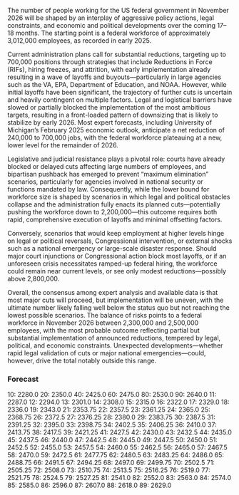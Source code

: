 The number of people working for the US federal government in November 2026 will be shaped by an interplay of aggressive policy actions, legal constraints, and economic and political developments over the coming 17–18 months. The starting point is a federal workforce of approximately 3,012,000 employees, as recorded in early 2025.

Current administration plans call for substantial reductions, targeting up to 700,000 positions through strategies that include Reductions in Force (RIFs), hiring freezes, and attrition, with early implementation already resulting in a wave of layoffs and buyouts—particularly in large agencies such as the VA, EPA, Department of Education, and NOAA. However, while initial layoffs have been significant, the trajectory of further cuts is uncertain and heavily contingent on multiple factors. Legal and logistical barriers have slowed or partially blocked the implementation of the most ambitious targets, resulting in a front-loaded pattern of downsizing that is likely to stabilize by early 2026. Most expert forecasts, including University of Michigan’s February 2025 economic outlook, anticipate a net reduction of 240,000 to 700,000 jobs, with the federal workforce plateauing at a new, lower level for the remainder of 2026.

Legislative and judicial resistance plays a pivotal role: courts have already blocked or delayed cuts affecting large numbers of employees, and bipartisan pushback has emerged to prevent “maximum elimination” scenarios, particularly for agencies involved in national security or functions mandated by law. Consequently, while the lower bound for workforce size is shaped by scenarios in which legal and political obstacles collapse and the administration fully enacts its planned cuts—potentially pushing the workforce down to 2,200,000—this outcome requires both rapid, comprehensive execution of layoffs and minimal offsetting factors.

Conversely, scenarios that would keep employment at higher levels hinge on legal or political reversals, Congressional intervention, or external shocks such as a national emergency or large-scale disaster response. Should major court injunctions or Congressional action block most layoffs, or if an unforeseen crisis necessitates ramped-up federal hiring, the workforce could remain near current levels, or see only modest reductions—possibly above 2,800,000.

Overall, the consensus among expert analysis and available data is that most major cuts will proceed, but implementation will be uneven, with the ultimate number likely falling well below the status quo but not reaching the lowest possible scenarios. The balance of risks points to a federal workforce in November 2026 between 2,300,000 and 2,500,000 employees, with the most probable outcome reflecting partial but substantial implementation of announced reductions, tempered by legal, political, and economic constraints. Unexpected developments—whether rapid legal validation of cuts or major national emergencies—could, however, drive the total notably outside this range.

### Forecast

10: 2280.0
20: 2350.0
40: 2425.0
60: 2475.0
80: 2530.0
90: 2640.0
11: 2287.0
12: 2294.0
13: 2301.0
14: 2308.0
15: 2315.0
16: 2322.0
17: 2329.0
18: 2336.0
19: 2343.0
21: 2353.75
22: 2357.5
23: 2361.25
24: 2365.0
25: 2368.75
26: 2372.5
27: 2376.25
28: 2380.0
29: 2383.75
30: 2387.5
31: 2391.25
32: 2395.0
33: 2398.75
34: 2402.5
35: 2406.25
36: 2410.0
37: 2413.75
38: 2417.5
39: 2421.25
41: 2427.5
42: 2430.0
43: 2432.5
44: 2435.0
45: 2437.5
46: 2440.0
47: 2442.5
48: 2445.0
49: 2447.5
50: 2450.0
51: 2452.5
52: 2455.0
53: 2457.5
54: 2460.0
55: 2462.5
56: 2465.0
57: 2467.5
58: 2470.0
59: 2472.5
61: 2477.75
62: 2480.5
63: 2483.25
64: 2486.0
65: 2488.75
66: 2491.5
67: 2494.25
68: 2497.0
69: 2499.75
70: 2502.5
71: 2505.25
72: 2508.0
73: 2510.75
74: 2513.5
75: 2516.25
76: 2519.0
77: 2521.75
78: 2524.5
79: 2527.25
81: 2541.0
82: 2552.0
83: 2563.0
84: 2574.0
85: 2585.0
86: 2596.0
87: 2607.0
88: 2618.0
89: 2629.0